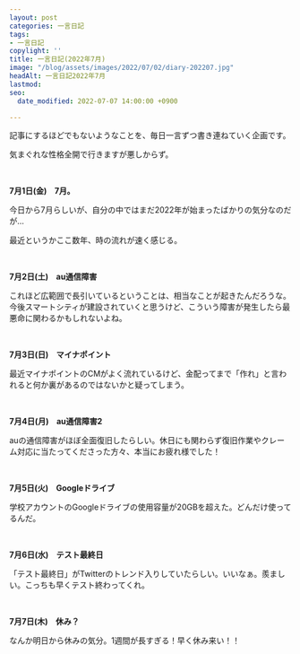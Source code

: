 ```yaml
---
layout: post
categories: 一言日記
tags:
- 一言日記
copylight: ''
title: 一言日記(2022年7月)
image: "/blog/assets/images/2022/07/02/diary-202207.jpg"
headAlt: 一言日記2022年7月
lastmod: 
seo:
  date_modified: 2022-07-07 14:00:00 +0900

---
```

記事にするほどでもないようなことを、毎日一言ずつ書き連ねていく企画です。

気まぐれな性格全開で行きますが悪しからず。

<br>

**7月1日(金)　7月。**

今日から7月らしいが、自分の中ではまだ2022年が始まったばかりの気分なのだが…

最近というかここ数年、時の流れが速く感じる。

<br>

**7月2日(土)　au通信障害**

これほど広範囲で長引いているということは、相当なことが起きたんだろうな。今後スマートシティが建設されていくと思うけど、こういう障害が発生したら最悪命に関わるかもしれないよね。

<br>

**7月3日(日)　マイナポイント**

最近マイナポイントのCMがよく流れているけど、金配ってまで「作れ」と言われると何か裏があるのではないかと疑ってしまう。

<br>

**7月4日(月)　au通信障害2**

auの通信障害がほぼ全面復旧したらしい。休日にも関わらず復旧作業やクレーム対応に当たってくださった方々、本当にお疲れ様でした！

<br>

**7月5日(火)　Googleドライブ**

学校アカウントのGoogleドライブの使用容量が20GBを超えた。どんだけ使ってるんだ。

<br>

**7月6日(水)　テスト最終日**

「テスト最終日」がTwitterのトレンド入りしていたらしい。いいなぁ。羨ましい。こっちも早くテスト終わってくれ。

<br>

**7月7日(木)　休み？**

なんか明日から休みの気分。1週間が長すぎる！早く休み来い！！